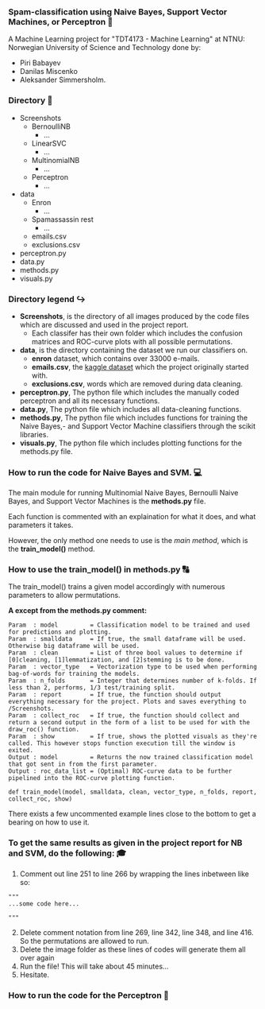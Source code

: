 ### Spam-classification using Naive Bayes, Support Vector Machines, or Perceptron :e-mail:

A Machine Learning project for "TDT4173 - Machine Learning" at NTNU: Norwegian University of Science and Technology done by: 
- Piri Babayev
- Danilas Miscenko
- Aleksander Simmersholm.


### Directory :file_folder:

- Screenshots
  - BernoulliNB 
    - ...
  - LinearSVC
    - ...
  - MultinomialNB
    - ...
  - Perceptron
    - ...
- data
  - Enron
    - ...
  - Spamassassin rest
    - ...
  - emails.csv
  - exclusions.csv
- perceptron.py
- data.py
- methods.py
- visuals.py


### Directory legend :arrow_right_hook:

- **Screenshots**, is the directory of all images produced by the code files which are discussed and used in the project report.
  - Each classifer has their own folder which includes the confusion matrices and ROC-curve plots with all possible permutations.
- **data**,  is the directory containing the dataset we run our classifiers on.
  - **enron** dataset, which contains over 33000 e-mails.
  - **emails.csv**, the [kaggle dataset](https://www.kaggle.com/ozlerhakan/spam-or-not-spam-dataset) which the project originally started with.
  - **exclusions.csv**, words which are removed during data cleaning. 
- **perceptron.py**, The python file which includes the manually coded perceptron and all its necessary functions. 
- **data.py**, The python file which includes all data-cleaning functions. 
- **methods.py**, The python file which includes functions for training the Naive Bayes,- and Support Vector Machine classifiers through the scikit libraries.
- **visuals.py**, The python file which includes plotting functions for the methods.py file.


### How to run the code for Naive Bayes and SVM. :computer:

The main module for running Multinomial Naive Bayes, Bernoulli Naive Bayes, and Support Vector Machines is the **methods.py** file.

Each function is commented with an explaination for what it does, and what parameters it takes.

However, the only method one needs to use is the *main method*, which is the **train_model()** method.

### How to use the train_model() in methods.py :capital_abcd:

The train_model() trains a given model accordingly with numerous parameters to allow permutations. 

**A except from the methods.py comment:**
```
Param  : model         = Classification model to be trained and used for predictions and plotting.
Param  : smalldata     = If true, the small dataframe will be used. Otherwise big dataframe will be used.
Param  : clean         = List of three bool values to determine if [0]cleaning, [1]lemmatization, and [2]stemming is to be done.
Param  : vector_type   = Vectorization type to be used when performing bag-of-words for training the models.
Param  : n_folds       = Integer that determines number of k-folds. If less than 2, performs, 1/3 test/training split.
Param  : report        = If true, the function should output everything necessary for the project. Plots and saves everything to /Screenshots.
Param  : collect_roc   = If true, the function should collect and return a second output in the form of a list to be used for with the draw_roc() function. 
Param  : show          = If true, shows the plotted visuals as they're called. This however stops function execution till the window is exited. 
Output : model         = Returns the now trained classification model that got sent in from the first parameter.
Output : roc_data_list = (Optimal) ROC-curve data to be further pipelined into the ROC-curve plotting function.

def train_model(model, smalldata, clean, vector_type, n_folds, report, collect_roc, show)
```
There exists a few uncommented example lines close to the bottom to get a bearing on how to use it.

### To get the same results as given in the project report for NB and SVM, do the following: :mortar_board:


1. Comment out line 251 to line 266 by wrapping the lines inbetween like so:
```
"""
...some code here...

"""
```
2. Delete comment notation from line 269, line 342, line 348, and line 416. So the permutations are allowed to run.
3. Delete the image folder as these lines of codes will generate them all over again
4. Run the file! This will take about 45 minutes...
5. Hesitate. 

### How to run the code for the Perceptron :eyes: